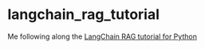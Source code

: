 # langchain_rag_tutorial
Me following along the [LangChain RAG tutorial for Python](https://python.langchain.com/docs/tutorials/rag/)
